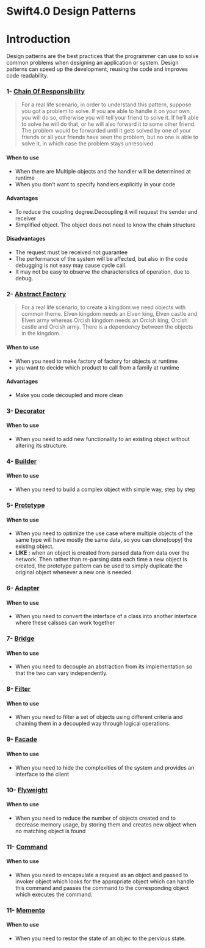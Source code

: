 # Swift4.0 Design Patterns

# Introduction
Design patterns are the best practices that the programmer can use to solve common problems when designing an application or system.
Design patterns can speed up the development, reusing the code and improves code readability.


### 1- [Chain Of Responsibility](https://github.com/deda9/SwiftDesignPatterns/tree/master/ChainOfResponsibility.playground)
>For a real life scenario, in order to understand this pattern, suppose you got a problem to solve. If you are able to handle it on your own, you will do so, otherwise you will tell your friend to solve it. If he’ll able to solve he will do that, or he will also forward it to some other friend. The problem would be forwarded until it gets solved by one of your friends or all your friends have seen the problem, but no one is able to solve it, in which case the problem stays unresolved

#### When to use
- When there are Multiple objects and the handler will be determined at runtime 
- When you don’t want to specify handlers explicitly in your code

#### Advantages
- To reduce the coupling degree.Decoupling it will request the sender and receiver
- Simplified object. The object does not need to know the chain structure

#### Disadvantages
- The request must be received not guarantee
- The performance of the system will be affected, but also in the code debugging is not easy may cause cycle call.
- It may not be easy to observe the characteristics of operation, due to debug.


### 2- [Abstract Factory](https://github.com/deda9/SwiftDesignPatterns/tree/master/AbstractFactory.playground)
>For a real life scenario, to create a kingdom we need objects with common theme. Elven kingdom needs an Elven king, Elven castle and Elven army whereas Orcish kingdom needs an Orcish king, Orcish castle and Orcish army. There is a dependency between the objects in the kingdom.


#### When to use
- When you need to make factory of factory for objects at runtime
- you want to decide which product to call from a family at runtime

#### Advantages
- Make you code decoupled and more clean


### 3- [Decorator](https://github.com/deda9/SwiftDesignPatterns/tree/master/Decorator.playground)

#### When to use
- When you need to add new functionality to an existing object without altering its structure. 


### 4- [Builder](https://github.com/deda9/SwiftDesignPatterns/tree/master/Builder.playground)

#### When to use
- When you need to build a complex object with simple way, step by step


### 5- [Prototype](https://github.com/deda9/SwiftDesignPatterns/tree/master/Prototype.playground)

#### When to use
- When you need to optimize the use case where multiple objects of the same type will have mostly the same data, so you can clone(copy) the existing object.
- **LIKE** : when an object is created from parsed data from data over the network. Then rather than re-parsing data each time a new object is created, the prototype pattern can be used to simply duplicate the original object whenever a new one is needed.


### 6- [Adapter](https://github.com/deda9/SwiftDesignPatterns/tree/master/Adapter.playground)

#### When to use
- When you need to convert the interface of a class into another interface where these calsses can work together


### 7- [Bridge](https://github.com/deda9/SwiftDesignPatterns/tree/master/Bridge.playground)

#### When to use
- When you need to decouple an abstraction from its implementation so that the two can vary independently.


### 8- [Filter](https://github.com/deda9/SwiftDesignPatterns/tree/master/Filter.playground)

#### When to use
- When you need to filter a set of objects using different criteria and chaining them in a decoupled way through logical operations.


### 9- [Facade](https://github.com/deda9/SwiftDesignPatterns/tree/master/Facade.playground)

#### When to use
- When you need to hide the complexities of the system and provides an interface to the client


### 10- [Flyweight](https://github.com/deda9/SwiftDesignPatterns/tree/master/Flyweight.playground)

#### When to use
- When you need to reduce the number of objects created and to decrease memory usage, by storing them and creates new object when no matching object is found


### 11- [Command](https://github.com/deda9/SwiftDesignPatterns/tree/master/Command.playground)

#### When to use
- When you need to encapsulate a request as an object and passed to invoker object which looks for the appropriate object which can handle this command and passes the command to the corresponding object which executes the command.


### 11- [Memento](https://github.com/deda9/SwiftDesignPatterns/tree/master/Memento.playground)

#### When to use
- When you need to restor the state of an objec to the pervious state.


